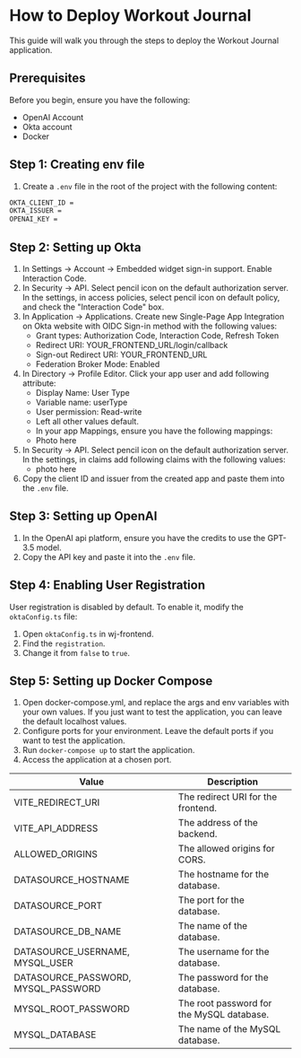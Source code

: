 # How to Deploy Workout Journal

This guide will walk you through the steps to deploy the Workout Journal application.

## Prerequisites

Before you begin, ensure you have the following:

- OpenAI Account
- Okta account
- Docker

## Step 1: Creating env file

1. Create a `.env` file in the root of the project with the following content:

```bash
OKTA_CLIENT_ID = 
OKTA_ISSUER = 
OPENAI_KEY = 
```

## Step 2: Setting up Okta

1. In Settings -> Account -> Embedded widget sign-in support. Enable Interaction Code.
2. In Security -> API. Select pencil icon on the default authorization server. In the settings, in access policies,
   select pencil icon on default policy, and check the "Interaction Code" box.
3. In Application -> Applications. Create new Single-Page App Integration on Okta website with OIDC Sign-in method with
   the following values:
    * Grant types: Authorization Code, Interaction Code, Refresh Token
    * Redirect URI: YOUR_FRONTEND_URL/login/callback
    * Sign-out Redirect URI: YOUR_FRONTEND_URL
    * Federation Broker Mode: Enabled
4. In Directory -> Profile Editor. Click your app user and add following attribute:
    * Display Name: User Type
    * Variable name: userType
    * User permission: Read-write
    * Left all other values default.
    * In your app Mappings, ensure you have the following mappings:
    * Photo here
5. In Security -> API. Select pencil icon on the default authorization server. In the settings, in claims add following
   claims with the following values:
    * photo here
6. Copy the client ID and issuer from the created app and paste them into the `.env` file.

## Step 3: Setting up OpenAI

1. In the OpenAI api platform, ensure you have the credits to use the GPT-3.5 model.
2. Copy the API key and paste it into the `.env` file.

## Step 4: Enabling User Registration

User registration is disabled by default. To enable it, modify the `oktaConfig.ts` file:

1. Open `oktaConfig.ts` in wj-frontend.
2. Find the `registration`.
3. Change it from `false` to `true`.

## Step 5: Setting up Docker Compose

1. Open docker-compose.yml, and replace the args and env variables with your own values. If you just want to test the
   application, you can leave the default localhost values.
2. Configure ports for your environment. Leave the default ports if you want to test the application.
3. Run `docker-compose up` to start the application.
4. Access the application at a chosen port.

| Value                               | Description                               |
|-------------------------------------|-------------------------------------------|
| VITE_REDIRECT_URI                   | The redirect URI for the frontend.        |
| VITE_API_ADDRESS                    | The address of the backend.               |
| ALLOWED_ORIGINS                     | The allowed origins for CORS.             |
| DATASOURCE_HOSTNAME                 | The hostname for the database.            |
| DATASOURCE_PORT                     | The port for the database.                |
| DATASOURCE_DB_NAME                  | The name of the database.                 |
| DATASOURCE_USERNAME, MYSQL_USER     | The username for the database.            |
| DATASOURCE_PASSWORD, MYSQL_PASSWORD | The password for the database.            |
| MYSQL_ROOT_PASSWORD                 | The root password for the MySQL database. |
| MYSQL_DATABASE                      | The name of the MySQL database.           |


